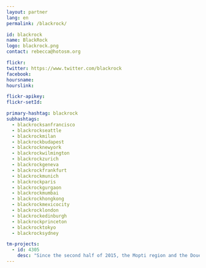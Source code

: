 ```yaml
---
layout: partner
lang: en
permalink: /blackrock/

id: blackrock
name: BlackRock
logo: blackrock.png
contact: rebecca@hotosm.org

flickr:
twitter: https://www.twitter.com/blackrock
facebook:
hoursname:
hourslink:

flickr-apikey:
flickr-setId:

primary-hashtag: blackrock
subhashtags:
  - blackrocksanfrancisco
  - blackrockseattle
  - blackrockmilan
  - blackrockbudapest
  - blackrocknewyork
  - blackrockwilmington
  - blackrockzurich
  - blackrockgeneva
  - blackrockfrankfurt
  - blackrockmunich
  - blackrockparis
  - blackrockgurgaon
  - blackrockmumbai
  - blackrockhongkong
  - blackrockmexicocity
  - blackrocklondon
  - blackrockedinburgh
  - blackrockprinceton
  - blackrocktokyo
  - blackrocksydney

tm-projects:
  - id: 4305
    desc: "Since the second half of 2015, the Mopti region and the Douentza area have begun to experience a fairly significant disruption of security by armed groups. The situation and conflict dynamics in the area have already seriously affected the health and humanitarian situation in and around Douentza. The conflict is expected to continue and strengthen, the health system continues to deteriorate and access for aid workers becomes more complicated. The malaria season and annual hunger gap (a period when there is little or no fresh produce available) begins in June. All these coupled factors make the population situation very precarious."
---
```

